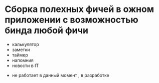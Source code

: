 # Сборка полехных фичей в ожном приложении с возможностью бинда любой фичи
- калькулятор
- заметки
- таймер
- напомния
- новости в IT

+ не работает в данный момент , в разработке